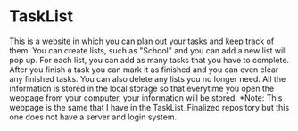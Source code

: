 # TaskList
This is a website in which you can plan out your tasks and keep track of them. You can create lists, such as "School" and you can
add a new list will pop up. For each list, you can add as many tasks that you have to complete. After you finish a task you can mark
it as finished and you can even clear any finished tasks. You can also delete any lists you no longer need. All the information is stored
in the local storage so that everytime you open the webpage from your computer, your information will be stored. 
*Note: This webpage is the same that I have in the TaskList_Finalized repository but this one does not have a server and login system.
